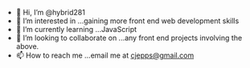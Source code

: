 - 👋 Hi, I’m @hybrid281
- 👀 I’m interested in ...gaining more front end web development skills
- 🌱 I’m currently learning ...JavaScript
- 💞️ I’m looking to collaborate on ...any front end projects involving the above.
- 📫 How to reach me ...email me at cjepps@gmail.com

<!---
hybrid281/hybrid281 is a ✨ special ✨ repository because its `README.md` (this file) appears on your GitHub profile.
You can click the Preview link to take a look at your changes.
--->
